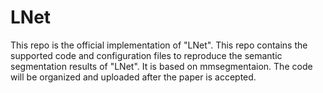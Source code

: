 # LNet
This repo is the official implementation of "LNet". This repo contains the supported code and configuration files to reproduce the semantic segmentation results of "LNet". It is based on mmsegmentaion. The code will be organized and uploaded after the paper is accepted.
